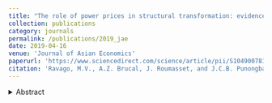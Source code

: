 ```yaml
---
title: "The role of power prices in structural transformation: evidence from the Philippines"
collection: publications
category: journals
permalink: /publications/2019_jae
date: 2019-04-16
venue: 'Journal of Asian Economics'
paperurl: 'https://www.sciencedirect.com/science/article/pii/S1049007818300344?via%3Dihub'
citation: 'Ravago, M.V., A.Z. Brucal, J. Roumasset, and J.C.B. Punongbayan (2019). &quot;The role of power prices in structural transformation: evidence from the Philippines.&quot; <i>Journal of Asian Economics</i> 61: 20-33.'
---
```

<details>
<summary>Abstract</summary>
The Philippines provides an extreme example of Rodrik’s observation that late developing countries experience deindustrialization at lower levels of per capita income than more advanced economies. Previous studies point to the role of protectionist policies, financial crises, and currency overvaluation as explanations for the shrinking share of the industry sector. We complement this literature by examining the role of power prices in the trajectory of industry share. We make use of data at the country level for 33 countries over the period 1980–2014 and at the Philippine regional level for 16 regions over the period 1990–2014. We find that higher power prices tend to amplify deindustrialization, causing industry share to turn downward at a lower peak and a lower per capita income, and to decline more steeply than otherwise. In a two-country comparison, we find that power intensive manufacturing subsectors have expanded more rapidly in Indonesia, where power prices have been low, whereas Philippine manufacturing has shifted toward less power intensive and more labor intensive subsectors in the face of high power prices.
</details>